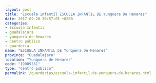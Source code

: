 ```yaml
---
layout: post
title: "Escuela Infantil ESCUELA INFANTIL DE Yunquera De Henares"
date: 2017-09-20 20:57:05 +0200
categories:
- Escuela Infantil
- guadalajara
- yunquera-de-henares
- Centro público
- guarderia
name: "ESCUELA INFANTIL DE Yunquera De Henares"
province: "Guadalajara"
location: "Yunquera de Henares"
code: "19009531"
type: "Centro público"
permalink: /guarderias/escuela-infantil-de-yunquera-de-henares.html
---
```

